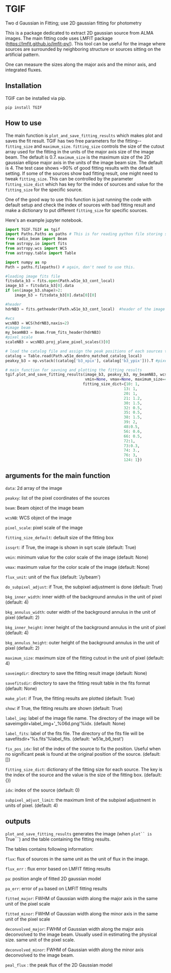 # TGIF
Two d Gaussian in Fitting; use 2D gaussian fitting for photometry

This is a package dedicated to extract 2D gaussian source from ALMA images. The main fitting code uses LMFIT package (https://lmfit.github.io/lmfit-py/).
This tool can be useful for the image where sources are surrounded by neighboring structure or sources sitting on the artificial pattern.


One can measure the sizes along the major axis and the minor axis, and integrated fluxes.

## Installation

TGIF can be installed via pip.

``` pip install TGIF ```

## How to use
The main function is ```plot_and_save_fitting_results``` which makes plot and saves the fit result.
TGIF has two free parameters for the fitting--```fitting_size``` and ```maximum_size```.
```fitting_size``` controls the size of the cutout array used for the fitting in the units of the major axis size of the image beam. The default is 0.7.
```maximum_size``` is the maximum size of the 2D gaussian ellipse major axis in the units of the image beam size. The default is 4.
The test case shows ~90% of good fitting results with the default setting. If some of the sources show bad fitting result, one might need to tweak ```fitting_size```. 
This can be controlled by the parameter ```fitting_size_dict``` which has key for the index of sources and value for the ```fitting_size``` for the specific source.

One of the good way to use this function is just running the code with default setup and check the index of sources with bad fitting result and make a dictionary to put different ```fitting_size``` for specific sources.


Here's an example jupyter notebook.
```python
import TGIF.TGIF as tgif 
import Paths.Paths as paths # This is for reading python file storing some file paths. you don't have to use this.
from radio_beam import Beam
from astropy.io import fits
from astropy.wcs import WCS
from astropy.table import Table

import numpy as np
Path = paths.filepaths() # again, don't need to use this.

#loading image fits file
fitsdata_b3 = fits.open(Path.w51e_b3_cont_local)
image_b3 = fitsdata_b3[0].data
if len(image_b3.shape)>2:
    image_b3 = fitsdata_b3[0].data[0][0]

#header
hdrNB3 = fits.getheader(Path.w51e_b3_cont_local)  #header of the image fits

#wcs
wcsNB3 = WCS(hdrNB3,naxis=2)
#image beam
my_beamNB3 = Beam.from_fits_header(hdrNB3)
#pixel_scale
scaleNB3 = wcsNB3.proj_plane_pixel_scales()[0]

# load the catalog file and assign the peak positions of each sources to start fitting
catalog = Table.read(Path.w51e_dendro_matched_catalog_local)
peakxy_b3 = np.vstack((catalog['b3_xpix'], catalog['b3_ypix'])).T #pixel coordinates of sources

# main function for savning and plotting the fitting results
tgif.plot_and_save_fitting_results(image_b3, peakxy_b3, my_beamNB3, wcsNB3, scaleNB3, fitting_size_default=0.6, saveimgdir='image_new/',label_img='w51e_b3',
                                   vmin=None, vmax=None, maximum_size=4,savefitsdir='/home/t.yoo/w51/catalogue/photometry/flux_new/', label_fits='w51e_b3_test',
                                  fitting_size_dict={10: 1,
                                                    13: 1,
                                                    20: 1,
                                                    21: 1.2,
                                                    30: 1.5,
                                                    32: 0.5,
                                                    35: 0.5,
                                                    38: 1.5,
                                                    39: 2,
                                                    48:0.5,
                                                    56: 0.6,
                                                    66: 0.5,
                                                    72:1,
                                                    73:0.3,
                                                    74: 3.,
                                                    76: 3,
                                                    124: 1})
```

## arguments for the main function
```data```: 2d array of the image

```peakxy```: list of the pixel coordinates of the sources

```beam```: Beam object of the image beam

```wcsNB```: WCS object of the image

```pixel_scale```: pixel scale of the image

```fitting_size_default```: default size of the fitting box

```issqrt```: if True, the image is shown in sqrt scale (default: True)

```vmin```: minimum value for the color scale of the image (default: None)

```vmax```: maximum value for the color scale of the image (default: None)

```flux_unit```: unit of the flux (default: 'Jy/beam')

```do_subpixel_adjust```: if True, the subpixel adjustment is done (default: True)

```bkg_inner_width```: inner width of the background annulus in the unit of pixel (default: 4)

```bkg_annulus_width```: outer width of the background annulus in the unit of pixel (default: 2)

```bkg_inner_height```: inner height of the background annulus in the unit of pixel (default: 4)

```bkg_annulus_height```: outer height of the background annulus in the unit of pixel (default: 2)

```maximum_size```: maximum size of the fitting cutout in the unit of pixel (default: 4)

```saveimgdir```: directory to save the fitting result image (default: None)

```savefitsdir```: directory to save the fitting result table in the fits format (default: None)

```make_plot```: if True, the fitting results are plotted (default: True)

```show```: if True, the fitting results are shown (default: True)

```label_img```: label of the image file name. The directory of the image will be saveimgdir+label_img+'_%06d.png'%idx. (default: None)

```label_fits```: label of the fits file. The directory of the fits file will be savefitsdir+'%s.fits'%label_fits. (default: 'w51e_b6_test')

```fix_pos_idx```: list of the index of the source to fix the position. Useful when no significant peak is found at the original position of the source. (default: [])

```fitting_size_dict```: dictionary of the fitting size for each source. The key is the index of the source and the value is the size of the fitting box. (default: {})

```idx```: index of the source (default: 0)

```subpixel_adjust_limit```: the maximum limit of the subpixel adjustment in units of pixel.  (default: 4)

## outputs
```plot_and_save_fitting_results``` generates the image (when ```plot`` is ```True```) and the table containing the fitting results.

The tables contains following information:

```flux```: flux of sources in the same unit as the unit of flux in the image.

```flux_err``` : flux error based on LMFIT fitting results

```pa```: position angle of fitted 2D gaussian model

```pa_err```: error of ```pa``` based on LMFIT fitting results

```fitted_major```: FWHM of Gaussian width along the major axis in the same unit of the pixel scale

```fitted_minor```: FWHM of Gaussian width along the minor axis in the same unit of the pixel scale

```deconvolved_major```: FWHM of Gaussian width along the major axis deconvolved to the image beam. Usually used in estimating the physical size. same unit of the pixel scale.

```deconvolved_minor```: FWHM of Gaussian width along the minor axis deconvolved to the image beam. 

```peal_flux``` : the peak flux of the 2D Gaussian model




